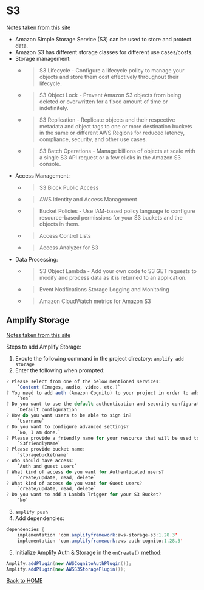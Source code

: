 # S3
[Notes taken from this site](https://docs.aws.amazon.com/AmazonS3/latest/userguide/Welcome.html)

- Amazon Simple Storage Service (S3) can be used to store and protect data.
- Amazon S3 has different storage classes for different use cases/costs.
- Storage management:
  - >S3 Lifecycle - Configure a lifecycle policy to manage your objects and store them cost effectively throughout their lifecycle.
  - >S3 Object Lock - Prevent Amazon S3 objects from being deleted or overwritten for a fixed amount of time or indefinitely.
  - >S3 Replication - Replicate objects and their respective metadata and object tags to one or more destination buckets in the same or different AWS Regions for reduced latency, compliance, security, and other use cases.
  - >S3 Batch Operations - Manage billions of objects at scale with a single S3 API request or a few clicks in the Amazon S3 console. 
- Access Management:
  - >S3 Block Public Access
  - >AWS Identity and Access Management
  - >Bucket Policies - Use IAM-based policy language to configure resource-based permissions for your S3 buckets and the objects in them.
  - >Access Control Lists
  - >Access Analyzer for S3
- Data Processing:
  - >S3 Object Lambda - Add your own code to S3 GET requests to modify and process data as it is returned to an application.
  - >Event Notifications
Storage Logging and Monitoring
  - >Amazon CloudWatch metrics for Amazon S3


## Amplify Storage
[Notes taken from this site](https://docs.amplify.aws/lib/storage/getting-started/q/platform/android/)

Steps to add Amplify Storage:
1. Excute the following command in the project directory: `amplify add storage`
2. Enter the following when prompted:
```Java
? Please select from one of the below mentioned services:
    `Content (Images, audio, video, etc.)`
? You need to add auth (Amazon Cognito) to your project in order to add storage for user files. Do you want to add auth now?
    `Yes`
? Do you want to use the default authentication and security configuration?
    `Default configuration`
? How do you want users to be able to sign in?
    `Username`
? Do you want to configure advanced settings?
    `No, I am done.`
? Please provide a friendly name for your resource that will be used to label this category in the project:
    `S3friendlyName`
? Please provide bucket name:
    `storagebucketname`
? Who should have access:
    `Auth and guest users`
? What kind of access do you want for Authenticated users?
    `create/update, read, delete`
? What kind of access do you want for Guest users?
    `create/update, read, delete`
? Do you want to add a Lambda Trigger for your S3 Bucket?
    `No`
```
3. `amplify push`
4. Add dependencies:
```Java
dependencies {
    implementation 'com.amplifyframework:aws-storage-s3:1.28.3'
    implementation 'com.amplifyframework:aws-auth-cognito:1.28.3'
```
5. Initialize Amplify Auth & Storage in the `onCreate()` method:
```Java
Amplify.addPlugin(new AWSCognitoAuthPlugin());
Amplify.addPlugin(new AWSS3StoragePlugin());
```

[Back to HOME](../README.md)